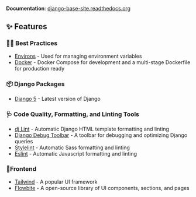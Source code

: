 **Documentation**: [django-base-site.readthedocs.org](http://django-base-site.readthedocs.org/)

## ✨ Features

### 🧑‍💻 Best Practices

* [Environs](https://github.com/sloria/environs) - Used for managing environment variables
* [Docker](https://www.docker.com/) - Docker Compose for development and a multi-stage Dockerfile for production ready

### 📦️ Django Packages

* [Django 5](https://www.djangoproject.com/) - Latest version of Django

[custom_user_model]: https://docs.djangoproject.com/en/stable/topics/auth/customizing/#substituting-a-custom-user-model

### 🩺 Code Quality, Formatting, and Linting Tools

* [dj Lint](https://djlint.com/) - Automatic Django HTML template formatting and linting
* [Django Debug Toolbar](https://github.com/jazzband/django-debug-toolbar) - A toolbar for debugging and
  optimizing Django queries
* [Stylelint](https://stylelint.io/) - Automatic Sass formatting and linting
* [Eslint](https://eslint.org/) - Automatic Javascript formatting and linting

### 💄Frontend

* [Tailwind](https://tailwindcss.com/) - A popular UI framework
* [Flowbite](https://flowbite.com/) - A open-source library of UI components, sections, and pages
